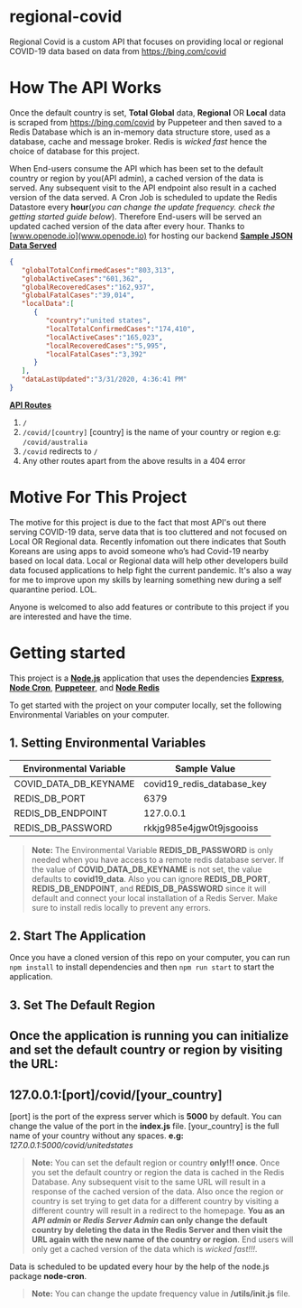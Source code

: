 # regional-covid
Regional Covid is a custom API that focuses on providing local or regional COVID-19 data based on data from https://bing.com/covid

# How The API Works

Once the default country is set, **Total Global** data, **Regional** OR **Local** data is scraped from https://bing.com/covid by Puppeteer and then saved to a Redis Database which is an in-memory data structure store, used as a database, cache and message broker. Redis is *wicked fast* hence the choice of database for this project.

When End-users consume the API which has been set to the default country or region by you(API admin), a cached version of the data is served. Any subsequent visit to the API endpoint also result in a cached version of the data served.
A Cron Job is scheduled to update the Redis Datastore every **hour**(*you can change the update frequency. check the getting started guide below*). Therefore End-users will be served an updated cached version of the data after every hour.
Thanks to [www.openode.io](www.openode.io) for hosting our backend
<ins>**Sample JSON Data Served**</ins>

```json
{
   "globalTotalConfirmedCases":"803,313",
   "globalActiveCases":"601,362",
   "globalRecoveredCases":"162,937",
   "globalFatalCases":"39,014",
   "localData":[
      {
         "country":"united states",
         "localTotalConfirmedCases":"174,410",
         "localActiveCases":"165,023",
         "localRecoveredCases":"5,995",
         "localFatalCases":"3,392"
      }
   ],
   "dataLastUpdated":"3/31/2020, 4:36:41 PM"
}
```
<ins>**API Routes**</ins>
1. `/`
2. `/covid/[country]` [country] is the name of your country or region e.g: `/covid/australia`
3. `/covid` redirects to `/`
4. Any other routes apart from the above results in a 404 error

# Motive For This Project

The motive for this project is due to the fact that most API's out there serving COVID-19 data, serve data that is too cluttered and not focused on Local OR Regional data. Recently infomation out there indicates that South Koreans are using apps to avoid someone who’s had Covid-19 nearby based on local data. 
Local or Regional data will help other developers build data focused applications to help fight the current pandemic.
It's also a way for me to improve upon my skills by learning something new during a self quarantine period. LOL.

Anyone is welcomed to also add features or contribute to this project if you are interested and have the time.

# Getting started

This project is a **[Node.js](https://nodejs.org/en/)** application that uses the dependencies **[Express](https://github.com/expressjs/express)**, **[Node Cron](https://github.com/node-cron/node-cron)**, **[Puppeteer](https://github.com/puppeteer/puppeteer)**, and **[Node Redis](https://github.com/NodeRedis/node-redis)**

To get started with the project on your computer locally, set the following Environmental Variables on your computer.

## 1. Setting Environmental Variables

|Environmental Variable| Sample Value |
|--|--|
|COVID_DATA_DB_KEYNAME | covid19_redis_database_key  |
|REDIS_DB_PORT | 6379  |
|REDIS_DB_ENDPOINT | 127.0.0.1 |
|REDIS_DB_PASSWORD | rkkjg985e4jgw0t9jsgooiss  |

> **Note:** The Environmental Variable **REDIS_DB_PASSWORD** is only needed when you have access to a remote redis database server. If the value of **COVID_DATA_DB_KEYNAME** is not set, the value defaults to **covid19_data**. Also you can ignore **REDIS_DB_PORT**, **REDIS_DB_ENDPOINT**, and **REDIS_DB_PASSWORD** since it will default and connect your local installation of a Redis Server. Make sure to install redis locally to prevent any errors.

## 2. Start The Application

Once you have a cloned version of this repo on your computer, you can run `npm install` to install dependencies and then `npm run start` to start the application.

## 3. Set The Default Region

Once the application is running you can initialize and set the default country or region by visiting the URL:
  ------------------------------------
**127.0.0.1:[port]/covid/[your_country]**
  ------------------------------------
[port] is the port of the express server which is **5000** by default. You can change the value of the port in the **index.js** file. [your_country] is the full name of your country without any spaces.
**e.g:** *127.0.0.1:5000/covid/unitedstates*

> **Note:** You can set the default region or country **only!!! once**. Once you set the default country or region the data is cached in the Redis Database. Any subsequent visit to the same URL will result in a response of the cached version of the data. Also once the region or country is set trying to get data for a different country by visiting a different country will result in a redirect to the homepage. **You as an *API admin* or *Redis Server Admin* can only change the default country by deleting the data in the Redis Server and then visit the URL again with the new name of the country or region**. End users will only get a cached version of the data which is *wicked fast!!!*. 

Data is scheduled to be updated every hour by the help of the node.js package **node-cron**. 
> **Note:** You can change the update frequency value in **/utils/init.js** file. 
